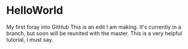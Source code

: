 # HelloWorld
My first foray into GitHub
This is an edit I am making. It's currently in a branch, but soon will be reunited with the master.
This is a very helpful tutorial, I must say.
